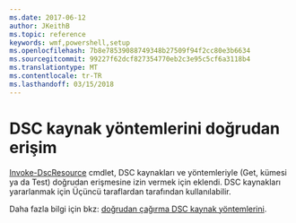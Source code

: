 ```yaml
---
ms.date: 2017-06-12
author: JKeithB
ms.topic: reference
keywords: wmf,powershell,setup
ms.openlocfilehash: 7b8e78539088749348b27509f94f2cc80e3b6634
ms.sourcegitcommit: 99227f62dcf827354770eb2c3e95c5cf6a3118b4
ms.translationtype: MT
ms.contentlocale: tr-TR
ms.lasthandoff: 03/15/2018
---
```

# <a name="direct-access-to-dsc-resource-methods"></a>DSC kaynak yöntemlerini doğrudan erişim


[Invoke-DscResource](https://technet.microsoft.com/library/mt517869.aspx) cmdlet, DSC kaynakları ve yöntemleriyle (Get, kümesi ya da Test) doğrudan erişmesine izin vermek için eklendi. DSC kaynakları yararlanmak için Üçüncü taraflardan tarafından kullanılabilir.

Daha fazla bilgi için bkz: [doğrudan çağırma DSC kaynak yöntemlerini](https://msdn.microsoft.com/powershell/dsc/directcallresource).

